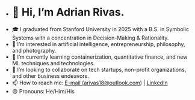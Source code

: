 - # 👋 Hi, I’m Adrian Rivas.
- 🎓 I graduated from Stanford University in 2025 with a B.S. in Symbolic Systems with a concentration in Decision-Making & Rationality. 
- 👀 I’m interested in artificial intelligence, entrepreneurship, philosophy, and photography.
- 🌱 I’m currently learning containerization, quantitative finance, and new ML techniques and technologies.
- 🤝 I’m looking to collaborate on tech startups, non-profit organizations, and other business endeavors. 
- 📫 How to reach me: <a href="mailto:arivas18@outlook.com">E-mail (arivas18@outlook.com) </a> | [LinkedIn](https://www.linkedin.com/in/arivas14)
- 😄 Pronouns: He/Him/His
<!--
**arivas18/arivas18** is a ✨ _special_ ✨ repository because its `README.md` (this file) appears on your GitHub profile.

Here are some ideas to get you started:

- 🔭 I’m currently working on ...
- 🌱 I’m currently learning ...
- 👯 I’m looking to collaborate on ...
- 🤔 I’m looking for help with ...
- 💬 Ask me about ...
- 📫 How to reach me: ...
- 😄 Pronouns: ...
- ⚡ Fun fact: ...
-->
